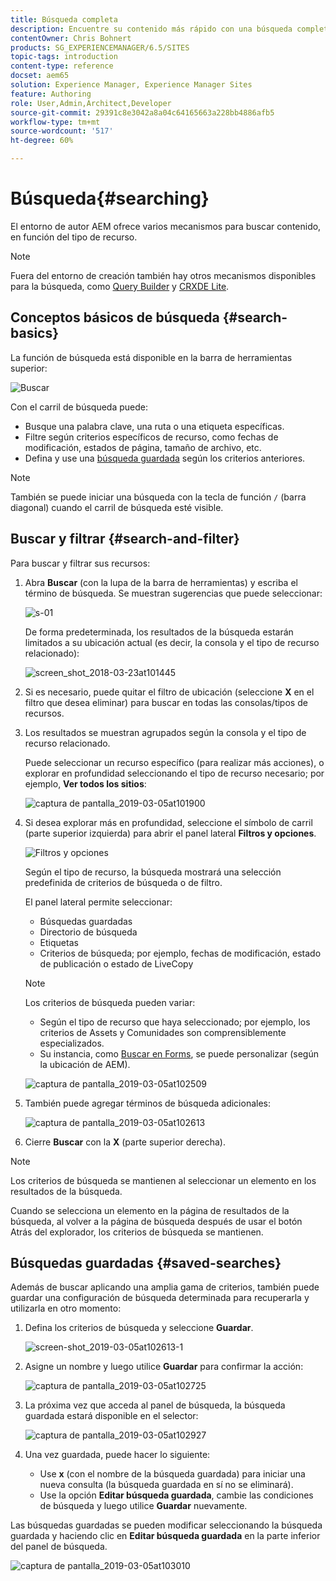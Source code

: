 ```yaml
---
title: Búsqueda completa
description: Encuentre su contenido más rápido con una búsqueda completa.
contentOwner: Chris Bohnert
products: SG_EXPERIENCEMANAGER/6.5/SITES
topic-tags: introduction
content-type: reference
docset: aem65
solution: Experience Manager, Experience Manager Sites
feature: Authoring
role: User,Admin,Architect,Developer
source-git-commit: 29391c8e3042a8a04c64165663a228bb4886afb5
workflow-type: tm+mt
source-wordcount: '517'
ht-degree: 60%

---
```


# Búsqueda{#searching}

El entorno de autor AEM ofrece varios mecanismos para buscar contenido, en función del tipo de recurso.

>[!NOTE]
>
>Fuera del entorno de creación también hay otros mecanismos disponibles para la búsqueda, como [Query Builder](/help/sites-developing/querybuilder-api.md) y [CRXDE Lite](/help/sites-developing/developing-with-crxde-lite.md).

## Conceptos básicos de búsqueda {#search-basics}

La función de búsqueda está disponible en la barra de herramientas superior:

![Buscar](do-not-localize/chlimage_1-17.png)

Con el carril de búsqueda puede:

* Busque una palabra clave, una ruta o una etiqueta específicas.
* Filtre según criterios específicos de recurso, como fechas de modificación, estados de página, tamaño de archivo, etc.
* Defina y use una [búsqueda guardada](#saved-searches) según los criterios anteriores.

>[!NOTE]
>
>También se puede iniciar una búsqueda con la tecla de función `/` (barra diagonal) cuando el carril de búsqueda esté visible.

## Buscar y filtrar {#search-and-filter}

Para buscar y filtrar sus recursos: 

1. Abra **Buscar** (con la lupa de la barra de herramientas) y escriba el término de búsqueda. Se muestran sugerencias que puede seleccionar:

   ![s-01](assets/s-01.png)

   De forma predeterminada, los resultados de la búsqueda estarán limitados a su ubicación actual (es decir, la consola y el tipo de recurso relacionado):

   ![screen_shot_2018-03-23at101445](assets/screen_shot_2018-03-23at101445.png)

1. Si es necesario, puede quitar el filtro de ubicación (seleccione **X** en el filtro que desea eliminar) para buscar en todas las consolas/tipos de recursos.
1. Los resultados se muestran agrupados según la consola y el tipo de recurso relacionado.

   Puede seleccionar un recurso específico (para realizar más acciones), o explorar en profundidad seleccionando el tipo de recurso necesario; por ejemplo, **Ver todos los sitios**:

   ![captura de pantalla_2019-03-05at101900](assets/screen-shot_2019-03-05at101900.png)

1. Si desea explorar más en profundidad, seleccione el símbolo de carril (parte superior izquierda) para abrir el panel lateral **Filtros y opciones**.

   ![Filtros y opciones](do-not-localize/screen_shot_2018-03-23at101542.png)

   Según el tipo de recurso, la búsqueda mostrará una selección predefinida de criterios de búsqueda o de filtro.

   El panel lateral permite seleccionar:

   * Búsquedas guardadas
   * Directorio de búsqueda
   * Etiquetas
   * Criterios de búsqueda; por ejemplo, fechas de modificación, estado de publicación o estado de LiveCopy

   >[!NOTE]
   >
   >Los criterios de búsqueda pueden variar:
   >
   >
   >
   >    * Según el tipo de recurso que haya seleccionado; por ejemplo, los criterios de Assets y Comunidades son comprensiblemente especializados.
   >    * Su instancia, como [Buscar en Forms](/help/sites-administering/search-forms.md), se puede personalizar (según la ubicación de AEM).
   >
   >

   ![captura de pantalla_2019-03-05at102509](assets/screen-shot_2019-03-05at102509.png)

1. También puede agregar términos de búsqueda adicionales:

   ![captura de pantalla_2019-03-05at102613](assets/screen-shot_2019-03-05at102613.png)

1. Cierre **Buscar** con la **X** (parte superior derecha).

>[!NOTE]
>
>Los criterios de búsqueda se mantienen al seleccionar un elemento en los resultados de la búsqueda.
>
>Cuando se selecciona un elemento en la página de resultados de la búsqueda, al volver a la página de búsqueda después de usar el botón Atrás del explorador, los criterios de búsqueda se mantienen. 

## Búsquedas guardadas {#saved-searches}

Además de buscar aplicando una amplia gama de criterios, también puede guardar una configuración de búsqueda determinada para recuperarla y utilizarla en otro momento:

1. Defina los criterios de búsqueda y seleccione **Guardar**.

   ![screen-shot_2019-03-05at102613-1](assets/screen-shot_2019-03-05at102613-1.png)

1. Asigne un nombre y luego utilice **Guardar** para confirmar la acción:

   ![captura de pantalla_2019-03-05at102725](assets/screen-shot_2019-03-05at102725.png)

1. La próxima vez que acceda al panel de búsqueda, la búsqueda guardada estará disponible en el selector:

   ![captura de pantalla_2019-03-05at102927](assets/screen-shot_2019-03-05at102927.png)

1. Una vez guardada, puede hacer lo siguiente:

   * Use **x** (con el nombre de la búsqueda guardada) para iniciar una nueva consulta (la búsqueda guardada en sí no se eliminará).
   * Use la opción **Editar búsqueda guardada**, cambie las condiciones de búsqueda y luego utilice **Guardar** nuevamente.

Las búsquedas guardadas se pueden modificar seleccionando la búsqueda guardada y haciendo clic en **Editar búsqueda guardada** en la parte inferior del panel de búsqueda.

![captura de pantalla_2019-03-05at103010](assets/screen-shot_2019-03-05at103010.png)
